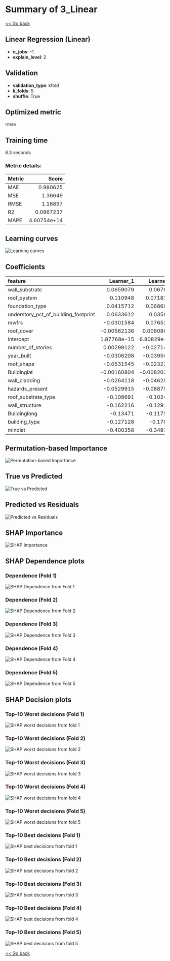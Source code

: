 # Summary of 3_Linear

[<< Go back](../README.md)


## Linear Regression (Linear)
- **n_jobs**: -1
- **explain_level**: 2

## Validation
 - **validation_type**: kfold
 - **k_folds**: 5
 - **shuffle**: True

## Optimized metric
rmse

## Training time

6.3 seconds

### Metric details:
| Metric   |       Score |
|:---------|------------:|
| MAE      | 0.980625    |
| MSE      | 1.36649     |
| RMSE     | 1.16897     |
| R2       | 0.0867237   |
| MAPE     | 4.60754e+14 |



## Learning curves
![Learning curves](learning_curves.png)

## Coefficients
| feature                              |    Learner_1 |    Learner_2 |   Learner_3 |   Learner_4 |    Learner_5 |
|:-------------------------------------|-------------:|-------------:|------------:|------------:|-------------:|
| wall_substrate                       |  0.0659079   |  0.067689    |  0.0950125  |  0.0647416  |  0.0365725   |
| roof_system                          |  0.110948    |  0.0718334   |  0.0923092  |  0.00383504 | -0.00207194  |
| foundation_type                      |  0.0415712   |  0.0686955   |  0.051254   |  0.0645133  |  0.0464359   |
| understory_pct_of_building_footprint |  0.0633612   |  0.035856    |  0.0516881  |  0.0510928  |  0.0419609   |
| mwfrs                                | -0.0301584   |  0.0765217   |  0.0492614  | -0.0183718  |  0.0404444   |
| roof_cover                           | -0.00562136  |  0.00808653  |  0.0342812  |  0.0321031  | -0.0210315   |
| intercept                            |  1.87768e-15 |  6.80829e-15 |  1.3339e-14 | -1.1905e-15 |  3.19355e-15 |
| number_of_stories                    |  0.00299122  | -0.0271473   |  0.005622   |  0.00642416 | -0.0218009   |
| year_built                           | -0.0306208   | -0.0395025   | -0.0393041  | -0.00846888 |  0.00565452  |
| roof_shape                           | -0.0531545   | -0.0232201   | -0.038474   | -0.0271939  | -0.00777387  |
| Buildinglat                          | -0.00160804  | -0.00820236  | -0.0413246  | -0.0446825  | -0.0654819   |
| wall_cladding                        | -0.0264118   | -0.0462923   | -0.0426706  | -0.0402869  | -0.048783    |
| hazards_present                      | -0.0529915   | -0.0887587   | -0.0582048  | -0.0853173  | -0.0736062   |
| roof_substrate_type                  | -0.108691    | -0.102424    | -0.0413705  | -0.117809   | -0.0501693   |
| wall_structure                       | -0.162216    | -0.129192    | -0.118283   | -0.0901809  | -0.110953    |
| Buildinglong                         | -0.13471     | -0.117534    | -0.161472   | -0.148197   | -0.107194    |
| building_type                        | -0.127128    | -0.17678     | -0.176739   | -0.167192   | -0.215122    |
| mindist                              | -0.400358    | -0.349715    | -0.380103   | -0.389575   | -0.314576    |


## Permutation-based Importance
![Permutation-based Importance](permutation_importance.png)
## True vs Predicted

![True vs Predicted](true_vs_predicted.png)


## Predicted vs Residuals

![Predicted vs Residuals](predicted_vs_residuals.png)



## SHAP Importance
![SHAP Importance](shap_importance.png)

## SHAP Dependence plots

### Dependence (Fold 1)
![SHAP Dependence from Fold 1](learner_fold_0_shap_dependence.png)
### Dependence (Fold 2)
![SHAP Dependence from Fold 2](learner_fold_1_shap_dependence.png)
### Dependence (Fold 3)
![SHAP Dependence from Fold 3](learner_fold_2_shap_dependence.png)
### Dependence (Fold 4)
![SHAP Dependence from Fold 4](learner_fold_3_shap_dependence.png)
### Dependence (Fold 5)
![SHAP Dependence from Fold 5](learner_fold_4_shap_dependence.png)

## SHAP Decision plots

### Top-10 Worst decisions (Fold 1)
![SHAP worst decisions from fold 1](learner_fold_0_shap_worst_decisions.png)
### Top-10 Worst decisions (Fold 2)
![SHAP worst decisions from fold 2](learner_fold_1_shap_worst_decisions.png)
### Top-10 Worst decisions (Fold 3)
![SHAP worst decisions from fold 3](learner_fold_2_shap_worst_decisions.png)
### Top-10 Worst decisions (Fold 4)
![SHAP worst decisions from fold 4](learner_fold_3_shap_worst_decisions.png)
### Top-10 Worst decisions (Fold 5)
![SHAP worst decisions from fold 5](learner_fold_4_shap_worst_decisions.png)
### Top-10 Best decisions (Fold 1)
![SHAP best decisions from fold 1](learner_fold_0_shap_best_decisions.png)
### Top-10 Best decisions (Fold 2)
![SHAP best decisions from fold 2](learner_fold_1_shap_best_decisions.png)
### Top-10 Best decisions (Fold 3)
![SHAP best decisions from fold 3](learner_fold_2_shap_best_decisions.png)
### Top-10 Best decisions (Fold 4)
![SHAP best decisions from fold 4](learner_fold_3_shap_best_decisions.png)
### Top-10 Best decisions (Fold 5)
![SHAP best decisions from fold 5](learner_fold_4_shap_best_decisions.png)

[<< Go back](../README.md)
